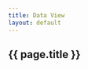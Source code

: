 ```yaml
---
title: Data View
layout: default
---
```



<h2 id="data-view-header" class="w3-container w3-left-align w3-theme w3-round">{{ page.title }}</h2>

<pre id="data-view" class="w3-container" style="white-space: pre-wrap;"></pre>

<script>
var urlSearchParams = new URLSearchParams(window.location.search);
var params = Object.fromEntries(urlSearchParams.entries());

fetch(params.url).then(r=>{
    if (!r.ok) {
      throw new Error(`HTTP error: ${r.status}`);
    }
    return r.json();
    })
    .then(display)
    .then(()=>card(params.url))
    .catch(display);

function card(url){
  var components = url.split('/');
  var txt = `${titlecase(components[1])} ${components[2]}`;
  var el = document.getElementById('data-view-header');
  el.innerText=txt;
}

function display(obj){
    var txt =document.createTextNode( JSON.stringify(obj, null, 2));
    var div = document.getElementById("data-view");
    div.appendChild(txt); 
}

function titlecase(str){
  return str.toLowerCase()
            .split(' ')
            .map(w => w[0].toUpperCase() + w.slice(1,-1))
            .join(' ');
}
</script>